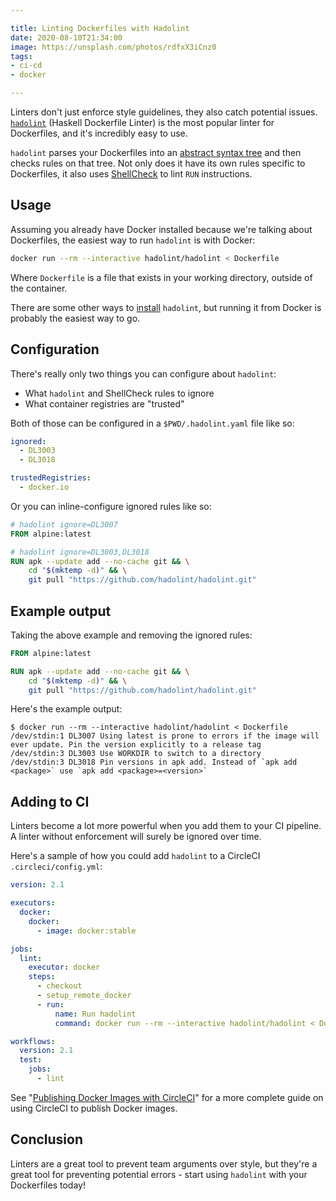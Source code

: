 ```yaml
---

title: Linting Dockerfiles with Hadolint
date: 2020-08-10T21:34:00
image: https://unsplash.com/photos/rdfxX3iCnz0
tags:
- ci-cd
- docker

---
```


Linters don't just enforce style guidelines, they also catch potential issues. [`hadolint`](https://github.com/hadolint/hadolint) (Haskell Dockerfile Linter) is the most popular linter for Dockerfiles, and it's incredibly easy to use.

`hadolint` parses your Dockerfiles into an [abstract syntax tree](https://en.wikipedia.org/wiki/Abstract_syntax_tree) and then checks rules on that tree. Not only does it have its own rules specific to Dockerfiles, it also uses [ShellCheck](https://github.com/koalaman/shellcheck) to lint `RUN` instructions.

## Usage

Assuming you already have Docker installed because we're talking about Dockerfiles, the easiest way to run `hadolint` is with Docker:

```bash
docker run --rm --interactive hadolint/hadolint < Dockerfile
```

Where `Dockerfile` is a file that exists in your working directory, outside of the container.

There are some other ways to [install](https://github.com/hadolint/hadolint#install) `hadolint`, but running it from Docker is probably the easiest way to go.

## Configuration

There's really only two things you can configure about `hadolint`:

- What `hadolint` and ShellCheck rules to ignore
- What container registries are "trusted"

Both of those can be configured in a `$PWD/.hadolint.yaml` file like so:

```yaml
ignored:
  - DL3003
  - DL3018

trustedRegistries:
  - docker.io
```

Or you can inline-configure ignored rules like so:

```dockerfile
# hadolint ignore=DL3007
FROM alpine:latest

# hadolint ignore=DL3003,DL3018
RUN apk --update add --no-cache git && \
    cd "$(mktemp -d)" && \
    git pull "https://github.com/hadolint/hadolint.git"
```

## Example output

Taking the above example and removing the ignored rules:

```dockerfile
FROM alpine:latest

RUN apk --update add --no-cache git && \
    cd "$(mktemp -d)" && \
    git pull "https://github.com/hadolint/hadolint.git"
```

Here's the example output:

```shell
$ docker run --rm --interactive hadolint/hadolint < Dockerfile
/dev/stdin:1 DL3007 Using latest is prone to errors if the image will ever update. Pin the version explicitly to a release tag
/dev/stdin:3 DL3003 Use WORKDIR to switch to a directory
/dev/stdin:3 DL3018 Pin versions in apk add. Instead of `apk add <package>` use `apk add <package>=<version>`
```

## Adding to CI

Linters become a lot more powerful when you add them to your CI pipeline. A linter without enforcement will surely be ignored over time.

Here's a sample of how you could add `hadolint` to a CircleCI `.circleci/config.yml`:

```yaml
version: 2.1

executors:
  docker:
    docker:
      - image: docker:stable

jobs:
  lint:
    executor: docker
    steps:
      - checkout
      - setup_remote_docker
      - run:
          name: Run hadolint
          command: docker run --rm --interactive hadolint/hadolint < Dockerfile

workflows:
  version: 2.1
  test:
    jobs:
      - lint
```

See "[Publishing Docker Images with CircleCI](/blog/publishing-docker-images-with-circleci)" for a more complete guide on using CircleCI to publish Docker images.

## Conclusion

Linters are a great tool to prevent team arguments over style, but they're a great tool for preventing potential errors - start using `hadolint` with your Dockerfiles today!
